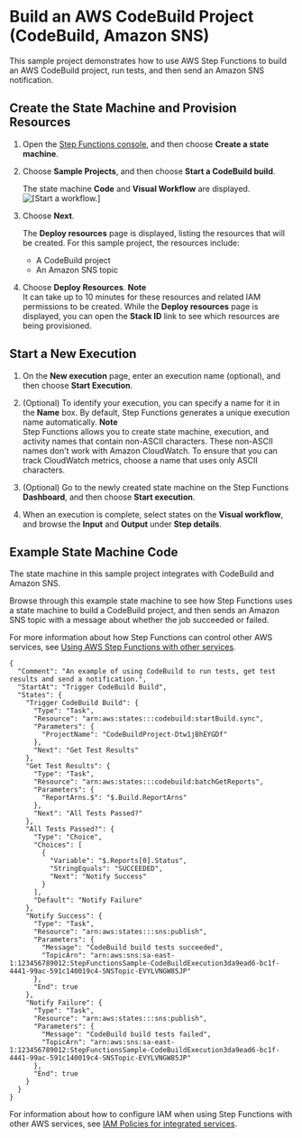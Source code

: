 # Build an AWS CodeBuild Project \(CodeBuild, Amazon SNS\)<a name="sample-project-codebuild"></a>

This sample project demonstrates how to use AWS Step Functions to build an AWS CodeBuild project, run tests, and then send an Amazon SNS notification\.

## Create the State Machine and Provision Resources<a name="sample-project-codebuild-create"></a>

1. Open the [Step Functions console](https://console.aws.amazon.com/states/home?region=us-east-1#/), and then choose **Create a state machine**\.

1. Choose **Sample Projects**, and then choose **Start a CodeBuild build**\.

   The state machine **Code** and **Visual Workflow** are displayed\.  
![\[Start a workflow.\]](http://docs.aws.amazon.com/step-functions/latest/dg/images/sample-codebuild.png)

1. Choose **Next**\.

   The **Deploy resources** page is displayed, listing the resources that will be created\. For this sample project, the resources include:
   + A CodeBuild project
   + An Amazon SNS topic

1. Choose **Deploy Resources**\.
**Note**  
It can take up to 10 minutes for these resources and related IAM permissions to be created\. While the **Deploy resources** page is displayed, you can open the **Stack ID** link to see which resources are being provisioned\.

## Start a New Execution<a name="sample-project-codebuild-start-execution"></a>

1. On the **New execution** page, enter an execution name \(optional\), and then choose **Start Execution**\.

1. \(Optional\) To identify your execution, you can specify a name for it in the **Name** box\. By default, Step Functions generates a unique execution name automatically\.
**Note**  
Step Functions allows you to create state machine, execution, and activity names that contain non\-ASCII characters\. These non\-ASCII names don't work with Amazon CloudWatch\. To ensure that you can track CloudWatch metrics, choose a name that uses only ASCII characters\.

1. \(Optional\) Go to the newly created state machine on the Step Functions **Dashboard**, and then choose **Start execution**\.

1. When an execution is complete, select states on the **Visual workflow**, and browse the **Input** and **Output** under **Step details**\.

## Example State Machine Code<a name="sample-project-codebuild-code-examples"></a>

The state machine in this sample project integrates with CodeBuild and Amazon SNS\. 

 Browse through this example state machine to see how Step Functions uses a state machine to build a CodeBuild project, and then sends an Amazon SNS topic with a message about whether the job succeeded or failed\.

For more information about how Step Functions can control other AWS services, see [Using AWS Step Functions with other services](concepts-service-integrations.md)\.

```
{
  "Comment": "An example of using CodeBuild to run tests, get test results and send a notification.",
  "StartAt": "Trigger CodeBuild Build",
  "States": {
    "Trigger CodeBuild Build": {
      "Type": "Task",
      "Resource": "arn:aws:states:::codebuild:startBuild.sync",
      "Parameters": {
        "ProjectName": "CodeBuildProject-Dtw1jBhEYGDf"
      },
      "Next": "Get Test Results"
    },
    "Get Test Results": {
      "Type": "Task",
      "Resource": "arn:aws:states:::codebuild:batchGetReports",
      "Parameters": {
        "ReportArns.$": "$.Build.ReportArns"
      },
      "Next": "All Tests Passed?"
    },
    "All Tests Passed?": {
      "Type": "Choice",
      "Choices": [
        {
          "Variable": "$.Reports[0].Status",
          "StringEquals": "SUCCEEDED",
          "Next": "Notify Success"
        }
      ],
      "Default": "Notify Failure"
    },
    "Notify Success": {
      "Type": "Task",
      "Resource": "arn:aws:states:::sns:publish",
      "Parameters": {
        "Message": "CodeBuild build tests succeeded",
        "TopicArn": "arn:aws:sns:sa-east-1:123456789012:StepFunctionsSample-CodeBuildExecution3da9ead6-bc1f-4441-99ac-591c140019c4-SNSTopic-EVYLVNGW85JP"
      },
      "End": true
    },
    "Notify Failure": {
      "Type": "Task",
      "Resource": "arn:aws:states:::sns:publish",
      "Parameters": {
        "Message": "CodeBuild build tests failed",
        "TopicArn": "arn:aws:sns:sa-east-1:123456789012:StepFunctionsSample-CodeBuildExecution3da9ead6-bc1f-4441-99ac-591c140019c4-SNSTopic-EVYLVNGW85JP"
      },
      "End": true
    }
  }
}
```

For information about how to configure IAM when using Step Functions with other AWS services, see [IAM Policies for integrated services](service-integration-iam-templates.md)\.